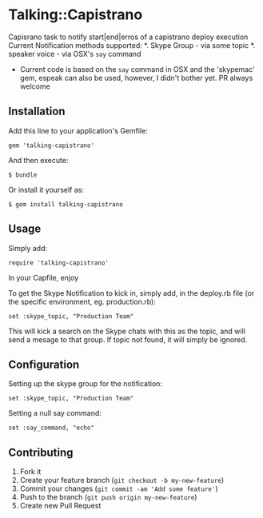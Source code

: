 # Talking::Capistrano

Capisrano task to notify start|end|erros of a capistrano deploy execution
Current Notification methods supported:
*. Skype Group - via some topic
*. speaker voice - via OSX's `say` command 

* Current code is based on the `say` command in OSX and the 'skypemac' gem, espeak can also be used, however, I didn't bother yet. PR always welcome

## Installation

Add this line to your application's Gemfile:

    gem 'talking-capistrano'

And then execute:

    $ bundle

Or install it yourself as:

    $ gem install talking-capistrano

## Usage

Simply add:

    require 'talking-capistrano'

In your Capfile, enjoy

To get the Skype Notification to kick in, simply add, in the deploy.rb file (or the specific environment, eg. production.rb):

    set :skype_topic, "Production Team"
 
This will kick a search on the Skype chats with this as the topic, and will send a mesage to that group.
If topic not found, it will simply be ignored.

## Configuration

Setting up the skype group for the notification:

    set :skype_topic, "Production Team"


Setting a null say command:

    set :say_command, "echo"

## Contributing

1. Fork it
2. Create your feature branch (`git checkout -b my-new-feature`)
3. Commit your changes (`git commit -am 'Add some feature'`)
4. Push to the branch (`git push origin my-new-feature`)
5. Create new Pull Request
